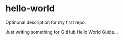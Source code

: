 # hello-world
Optinonal description for my first repo.

Just writing something for GitHub Hello World Guide...
